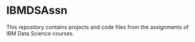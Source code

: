 # IBMDSAssn
This repository contains projects and code files from the assignments of IBM Data Science courses. 
